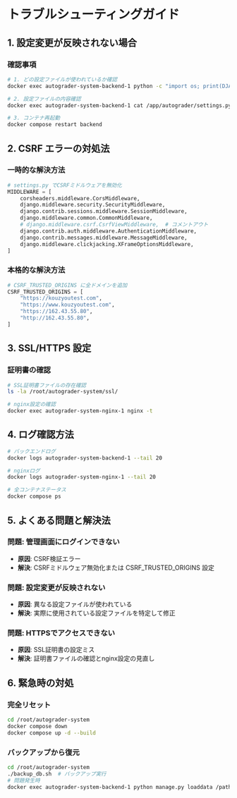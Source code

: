 # トラブルシューティングガイド

## 1. 設定変更が反映されない場合

### 確認事項
```bash
# 1. どの設定ファイルが使われているか確認
docker exec autograder-system-backend-1 python -c "import os; print(DJANGO_SETTINGS_MODULE:, os.environ.get(DJANGO_SETTINGS_MODULE, autograder.settings))"

# 2. 設定ファイルの内容確認
docker exec autograder-system-backend-1 cat /app/autograder/settings.py | grep -A 5 -B 5 MIDDLEWARE

# 3. コンテナ再起動
docker compose restart backend
```

## 2. CSRF エラーの対処法

### 一時的な解決方法
```python
# settings.py でCSRFミドルウェアを無効化
MIDDLEWARE = [
    corsheaders.middleware.CorsMiddleware,
    django.middleware.security.SecurityMiddleware,
    django.contrib.sessions.middleware.SessionMiddleware,
    django.middleware.common.CommonMiddleware,
    # django.middleware.csrf.CsrfViewMiddleware,  # コメントアウト
    django.contrib.auth.middleware.AuthenticationMiddleware,
    django.contrib.messages.middleware.MessageMiddleware,
    django.middleware.clickjacking.XFrameOptionsMiddleware,
]
```

### 本格的な解決方法
```python
# CSRF_TRUSTED_ORIGINS に全ドメインを追加
CSRF_TRUSTED_ORIGINS = [
    "https://kouzyoutest.com",
    "https://www.kouzyoutest.com",
    "https://162.43.55.80",
    "http://162.43.55.80",
]
```

## 3. SSL/HTTPS 設定

### 証明書の確認
```bash
# SSL証明書ファイルの存在確認
ls -la /root/autograder-system/ssl/

# nginx設定の確認
docker exec autograder-system-nginx-1 nginx -t
```

## 4. ログ確認方法

```bash
# バックエンドログ
docker logs autograder-system-backend-1 --tail 20

# nginxログ
docker logs autograder-system-nginx-1 --tail 20

# 全コンテナステータス
docker compose ps
```

## 5. よくある問題と解決法

### 問題: 管理画面にログインできない
- **原因**: CSRF検証エラー
- **解決**: CSRFミドルウェア無効化または CSRF_TRUSTED_ORIGINS 設定

### 問題: 設定変更が反映されない
- **原因**: 異なる設定ファイルが使われている
- **解決**: 実際に使用されている設定ファイルを特定して修正

### 問題: HTTPSでアクセスできない
- **原因**: SSL証明書の設定ミス
- **解決**: 証明書ファイルの確認とnginx設定の見直し

## 6. 緊急時の対処

### 完全リセット
```bash
cd /root/autograder-system
docker compose down
docker compose up -d --build
```

### バックアップから復元
```bash
cd /root/autograder-system
./backup_db.sh  # バックアップ実行
# 問題発生時
docker exec autograder-system-backend-1 python manage.py loaddata /path/to/backup.json
```
